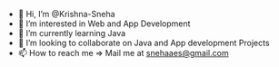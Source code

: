 - 👋 Hi, I’m @Krishna-Sneha
- 👀 I’m interested in Web and App Development
- 🌱 I’m currently learning Java
- 💞️ I’m looking to collaborate on Java and App development Projects
- 📫 How to reach me => Mail me at snehaaes@gmail.com

<!---
Krishna-Sneha/Krishna-Sneha is a ✨ special ✨ repository because its `README.md` (this file) appears on your GitHub profile.
You can click the Preview link to take a look at your changes.
--->
